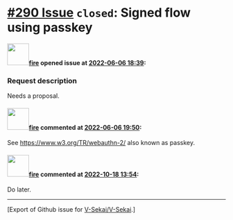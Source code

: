 # [\#290 Issue](https://github.com/V-Sekai/V-Sekai/issues/290) `closed`: Signed flow using passkey

#### <img src="https://avatars.githubusercontent.com/u/32321?u=c2e06a3d2b49a467aa907e54aa259516440267cc&v=4" width="50">[fire](https://github.com/fire) opened issue at [2022-06-06 18:39](https://github.com/V-Sekai/V-Sekai/issues/290):

### Request description

Needs a proposal.

#### <img src="https://avatars.githubusercontent.com/u/32321?u=c2e06a3d2b49a467aa907e54aa259516440267cc&v=4" width="50">[fire](https://github.com/fire) commented at [2022-06-06 19:50](https://github.com/V-Sekai/V-Sekai/issues/290#issuecomment-1147845270):

See https://www.w3.org/TR/webauthn-2/ also known as passkey.

#### <img src="https://avatars.githubusercontent.com/u/32321?u=c2e06a3d2b49a467aa907e54aa259516440267cc&v=4" width="50">[fire](https://github.com/fire) commented at [2022-10-18 13:54](https://github.com/V-Sekai/V-Sekai/issues/290#issuecomment-1282430756):

Do later.


-------------------------------------------------------------------------------



[Export of Github issue for [V-Sekai/V-Sekai](https://github.com/V-Sekai/V-Sekai).]
